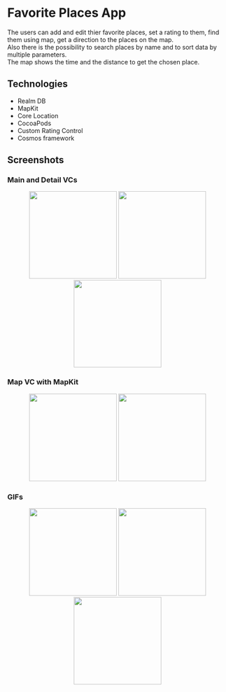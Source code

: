 # Favorite Places App
The users can add and edit thier favorite places, set a rating to them, find them using map, get a direction to the places on the map.  
Also there is the possibility to search places by name and to sort data by multiple parameters.  
The map shows the time and the distance to get the chosen place.

## Technologies
- Realm DB
- MapKit 
- Core Location
- CocoaPods
- Custom Rating Control
- Cosmos framework

## Screenshots
### Main and Detail VCs 

<p align="center">
  <img src= "https://github.com/VorkhlikArtem/IFavoritePlaces/assets/115653999/f20da81c-df1a-4712-865c-e472f7b3cec2" width="200">
  <img src= "https://github.com/VorkhlikArtem/IFavoritePlaces/assets/115653999/c75bb7dc-18ab-481c-865e-980a4ec06750" width="200">
  <img src= "https://github.com/VorkhlikArtem/IFavoritePlaces/assets/115653999/c8439fe2-6011-4e4e-b6f0-b8885f6b2795" width="200">
</p>

### Map VC with MapKit
<p align="center">
    <img src= "https://github.com/VorkhlikArtem/IFavoritePlaces/assets/115653999/96b38025-d7c1-4f80-a868-a12e190ef661" width="200">
     <img src= "https://github.com/VorkhlikArtem/IFavoritePlaces/assets/115653999/f2d6072f-9dbd-4076-82e9-03d15d7c49fe" width="200">
</p>

### GIFs
<p align="center">
  <img src= "https://github.com/VorkhlikArtem/IFavoritePlaces/assets/115653999/bbcb4f24-9f28-4445-a405-30cd11130017" width="200">
  <img src= "https://github.com/VorkhlikArtem/IFavoritePlaces/assets/115653999/01a07062-623c-407c-a183-12e633deb15a" width="200">
  <img src= "https://github.com/VorkhlikArtem/IFavoritePlaces/assets/115653999/eb33b84f-ec0a-4ec2-863e-320cef19f237" width="200">
</p>

